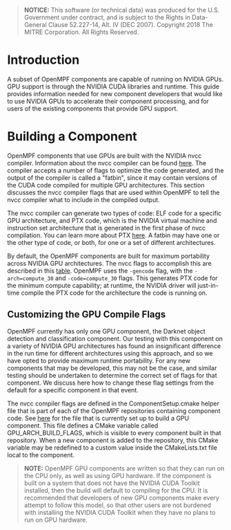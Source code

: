 > **NOTICE:** This software (or technical data) was produced for the U.S. Government under contract, and is subject to the Rights in Data-General Clause 52.227-14, Alt. IV (DEC 2007). Copyright 2018 The MITRE Corporation. All Rights Reserved.

# Introduction

A subset of OpenMPF components are capable of running on NVIDIA GPUs. GPU support is through the NVIDIA CUDA libraries and runtime. This guide provides information needed for new component developers that would like to use NVIDIA GPUs to accelerate their component processing, and for users of the existing components that provide GPU support.

# Building a Component

OpenMPF components that use GPUs are built with the NVIDIA nvcc compiler. Information about the nvcc compiler can be found [here](https://docs.nvidia.com/cuda/cuda-compiler-driver-nvcc/index.html). The compiler accepts a number of flags to optimize the code generated, and the output of the compiler is called a "fatbin", since it may contain versions of the CUDA code compiled for multiple GPU architectures. This section discusses the nvcc compiler flags that are used within OpenMPF to tell the nvcc compiler what to include in the compiled output.

The nvcc compiler can generate two types of code: ELF code for a specific GPU architecture, and PTX code, which is the NVIDIA virtual machine and instruction set architecture that is generated in the first phase of nvcc compilation. You can learn more about PTX [here](https://docs.nvidia.com/cuda/parallel-thread-execution/index.html). A fatbin may have one or the other type of code, or both, for one or a set of different architectures. 

By default, the OpenMPF components are built for maximum portability across NVIDIA GPU architectures. The nvcc flags to accomplish this are described in this [table](https://docs.nvidia.com/cuda/cuda-compiler-driver-nvcc/index.html#options-for-steering-gpu-code-generation). OpenMPF uses the `-gencode` flag, with the `-arch=compute_30` and `-code=compute_30` flags. This generates PTX code for the minimum compute capability; at runtime, the NVIDIA driver will just-in-time compile the PTX code for the architecture the code is running on.

## Customizing the GPU Compile Flags

OpenMPF currently has only one GPU component, the Darknet object detection and classification component. Our testing with this component on a variety of NVIDIA GPU architectures has found an insignificant difference in the run time for different architectures using this approach, and so we have opted to provide maximum runtime portability. For any new components that may be developed, this may not be the case, and similar testing should be undertaken to determine the correct set of flags for that component. We discuss here how to change these flag settings from the default for a specific component in that event.

The nvcc compiler flags are defined in the ComponentSetup.cmake helper file that is part of each of the OpenMPF repositories containing component code. See [here](https://github.com/openmpf/openmpf-components/blob/master/cpp/ComponentSetup.cmake) for the file that is currently set up to build a GPU component. This file defines a CMake variable called GPU\_ARCH\_BUILD_FLAGS, which is visible to every component built in that repository. When a new component is added to the repository, this CMake variable may be redefined to a custom value inside the CMakeLists.txt file local to the component.

> **NOTE:** OpenMPF GPU components are written so that they can run on the CPU only, as well as using GPU hardware. If the component is built on a system that does not have the NVIDIA CUDA Toolkit installed, then the build will default to compiling for the CPU. It is recommended that developers of new GPU components make every attempt to follow this model, so that other users are not burdened with installing the NVIDIA CUDA Toolkit when they have no plans to run on GPU hardware.
